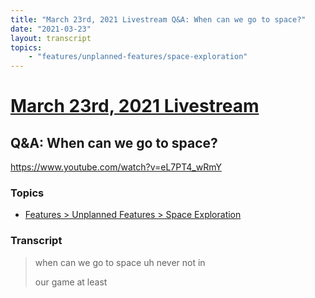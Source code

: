 ```yaml
---
title: "March 23rd, 2021 Livestream Q&A: When can we go to space?"
date: "2021-03-23"
layout: transcript
topics:
    - "features/unplanned-features/space-exploration"
---
```

# [March 23rd, 2021 Livestream](../2021-03-23.md)
## Q&A: When can we go to space?
https://www.youtube.com/watch?v=eL7PT4_wRmY

### Topics
* [Features > Unplanned Features > Space Exploration](../topics/features/unplanned-features/space-exploration.md)

### Transcript

> when can we go to space uh never not in
>
> our game at least
